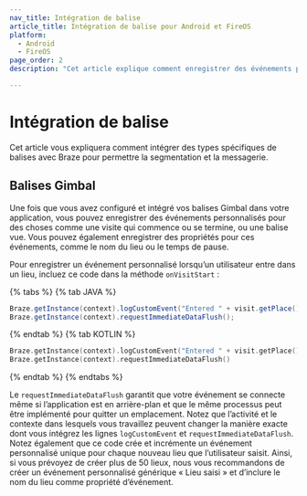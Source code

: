 ```yaml
---
nav_title: Intégration de balise
article_title: Intégration de balise pour Android et FireOS
platform: 
  - Android
  - FireOS
page_order: 2
description: "Cet article explique comment enregistrer des événements personnalisés à l’aide des balises Gimbal pour Android ou FireOS."

---
```


# Intégration de balise

Cet article vous expliquera comment intégrer des types spécifiques de balises avec Braze pour permettre la segmentation et la messagerie.

## Balises Gimbal

Une fois que vous avez configuré et intégré vos balises Gimbal dans votre application, vous pouvez enregistrer des événements personnalisés pour des choses comme une visite qui commence ou se termine, ou une balise vue. Vous pouvez également enregistrer des propriétés pour ces événements, comme le nom du lieu ou le temps de pause.

Pour enregistrer un événement personnalisé lorsqu’un utilisateur entre dans un lieu, incluez ce code dans la méthode `onVisitStart` :

{% tabs %}
{% tab JAVA %}

```java
Braze.getInstance(context).logCustomEvent("Entered " + visit.getPlace());
Braze.getInstance(context).requestImmediateDataFlush();
```

{% endtab %}
{% tab KOTLIN %}

```kotlin
Braze.getInstance(context).logCustomEvent("Entered " + visit.getPlace())
Braze.getInstance(context).requestImmediateDataFlush()
```

{% endtab %}
{% endtabs %}

Le `requestImmediateDataFlush` garantit que votre événement se connecte même si l’application est en arrière-plan et que le même processus peut être implémenté pour quitter un emplacement. Notez que l’activité et le contexte dans lesquels vous travaillez peuvent changer la manière exacte dont vous intégrez les lignes `logCustomEvent` et `requestImmediateDataFlush`. Notez également que ce code crée et incrémente un événement personnalisé unique pour chaque nouveau lieu que l’utilisateur saisit. Ainsi, si vous prévoyez de créer plus de 50 lieux, nous vous recommandons de créer un événement personnalisé générique « Lieu saisi » et d’inclure le nom du lieu comme propriété d’événement.
